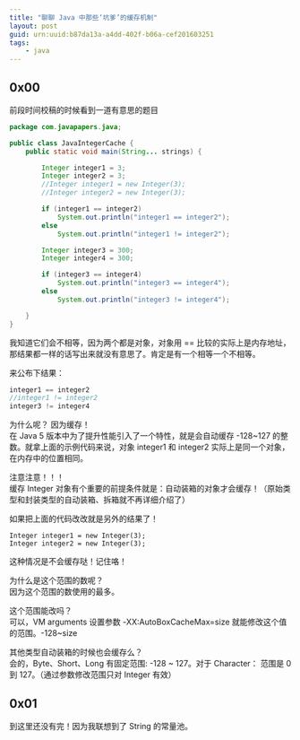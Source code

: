 ```yaml
---
title: "聊聊 Java 中那些‘坑爹’的缓存机制"
layout: post
guid: urn:uuid:b87da13a-a4dd-402f-b06a-cef201603251
tags:
    - java
---
```

 ## 0x00

 前段时间校稿的时候看到一道有意思的题目

 ```java
 package com.javapapers.java;

 public class JavaIntegerCache {
     public static void main(String... strings) {

         Integer integer1 = 3;
         Integer integer2 = 3;
         //Integer integer1 = new Integer(3);
         //Integer integer2 = new Integer(3);

         if (integer1 == integer2)
             System.out.println("integer1 == integer2");
         else
             System.out.println("integer1 != integer2");

         Integer integer3 = 300;
         Integer integer4 = 300;

         if (integer3 == integer4)
             System.out.println("integer3 == integer4");
         else
             System.out.println("integer3 != integer4");

     }
 }
 ```

 我知道它们会不相等，因为两个都是对象，对象用 == 比较的实际上是内存地址，那结果都一样的话写出来就没有意思了。肯定是有一个相等一个不相等。

 来公布下结果：

 ```java
 integer1 == integer2
 //integer1 != integer2
 integer3 != integer4
 ```
 为什么呢？
 因为缓存！  
 在 Java 5 版本中为了提升性能引入了一个特性，就是会自动缓存 -128~127 的整数。就拿上面的示例代码来说，对象 integer1 和 integer2 实际上是同一个对象，在内存中的位置相同。

 注意注意！！！  
 缓存 Integer 对象有个重要的前提条件就是：自动装箱的对象才会缓存！（原始类型和封装类型的自动装箱、拆箱就不再详细介绍了）

 如果把上面的代码改改就是另外的结果了！

 ```
 Integer integer1 = new Integer(3);
 Integer integer2 = new Integer(3);
 ```

 这种情况是不会缓存哒！记住咯！

 为什么是这个范围的数呢？  
 因为这个范围的数使用的最多。

 这个范围能改吗？  
 可以，VM arguments 设置参数 -XX:AutoBoxCacheMax=size 就能修改这个值的范围。-128~size

 其他类型自动装箱的时候也会缓存么？  
 会的，Byte、Short、Long 有固定范围: -128 ~ 127。对于 Character： 范围是 0 到 127。（通过参数修改范围只对 Integer 有效）

 ## 0x01 ##
 到这里还没有完！因为我联想到了 String 的常量池。

